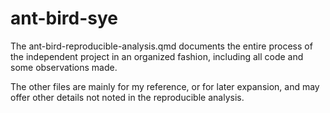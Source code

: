 # ant-bird-sye

The ant-bird-reproducible-analysis.qmd documents the entire process of the independent project in an organized fashion, including all code and some observations made. 

The other files are mainly for my reference, or for later expansion, and may offer other details not noted in the reproducible analysis. 

